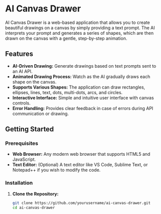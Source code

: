 # AI Canvas Drawer

AI Canvas Drawer is a web-based application that allows you to create beautiful drawings on a canvas by simply providing a text prompt. The AI interprets your prompt and generates a series of shapes, which are then drawn on the canvas with a gentle, step-by-step animation.

## Features

- **AI-Driven Drawing:** Generate drawings based on text prompts sent to an AI API.
- **Animated Drawing Process:** Watch as the AI gradually draws each shape on the canvas.
- **Supports Various Shapes:** The application can draw rectangles, ellipses, lines, text, dots, multi-dots, arcs, and circles.
- **Interactive Interface:** Simple and intuitive user interface with canvas controls.
- **Error Handling:** Provides clear feedback in case of errors during API communication or drawing.

## Getting Started

### Prerequisites

- **Web Browser:** Any modern web browser that supports HTML5 and JavaScript.
- **Text Editor:** (Optional) A text editor like VS Code, Sublime Text, or Notepad++ if you wish to modify the code.

### Installation

1. **Clone the Repository:**

   ```bash
   git clone https://github.com/yourusername/ai-canvas-drawer.git
   cd ai-canvas-drawer
